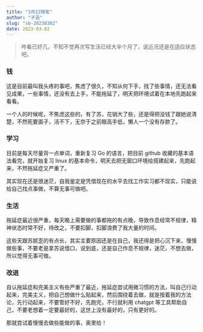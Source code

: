 ```yaml
---
title: "3月22随笔"
author: "子涵"
slug: "sb-20230302"
date: 2023-03-02
---
```


> 咋看已好几，不知不觉再次写生活已经大半个月了，说近况还是在适应状态吧。

### 钱

这是目前最叫我头疼的事吧，焦虑了很久，不知从何下手，找了些事情，还无法看见成果，一些事情，还没有去上手，不能拖延了，明天把环境试着在本地先跑起来看看。

一个人的时候呢，不焦虑这些的，有了苏，花销大了些，还是得把没钱了跟她说清楚，不然死要面子，活不下，无奈于之前眼高手低，懒人一个没有存款了。

### 学习

目前是每天尽量背一点单词，重新复习 Go 的语言，把目前 github 收藏的基本语法看完，就开始复习 linux 的基本命令，明天去把无窗口环境给搭建起来，先跑起来，不然拖延症又严重了。

其实现在还是很迷茫，自我鉴定是凭借现在的水平去找工作实习都不现实，只能说给自己找点事做，不算无事可做吧。

### 生活

拖延症最近很严重，每天晚上需要做的事都拖的有点晚，导致作息经常不规律，精神状态时常不好，待改之，不要扣脚，扣脚浪费了我大量的时间。

这些天跟苏腻歪的有点长，其实主要原因还是在自己，我还得是把心沉下来，慢慢做些事，不要老是拿苏说借口，说到底，还是自己作息不规律，迷茫，不想去做，所以觉得无事可做。

### 改进

自认拖延症和完美主义有些严重了最近，拖延症尝试用微习惯的方法，叫自己行动起来，完美主义，把自己想做什么贴起来，然后围绕着去做，就是按着我的方法论，先行动起来，不要管好不好，先跑完，不行就利用 chatgpt 等工具帮助自己，不要老想着一定要最好的，这世上没有最好的，只有更好的。

那就尝试着慢慢去做些能做的事，奥里给！
